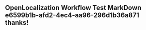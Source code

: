 <properties
ms.topic="hero-topic"
ms.test1="hero-topic"
ms.test2="test"/>

## OpenLocalization Workflow Test MarkDown e6599b1b-afd2-4ec4-aa96-296d1b36a871 thanks!
